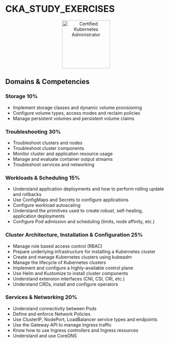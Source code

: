 # CKA_STUDY_EXERCISES

<p align="center">
  <img src="https://training.linuxfoundation.org/wp-content/uploads/2019/03/logo_cka_whitetext-300x293.png" alt="Certified Kubernetes Administrator" width="150"/>
</p>

## Domains & Competencies

### Storage 10%

- Implement storage classes and dynamic volume provisioning
- Configure volume types, access modes and reclaim policies
- Manage persistent volumes and persistent volume claims

### Troubleshooting 30%

- Troubleshoot clusters and nodes
- Troubleshoot cluster components
- Monitor cluster and application resource usage
- Manage and evaluate container output streams
- Troubleshoot services and networking

### Workloads & Scheduling 15%

- Understand application deployments and how to perform rolling update and rollbacks
- Use ConfigMaps and Secrets to configure applications
- Configure workload autoscaling
- Understand the primitives used to create robust, self-healing, application deployments
- Configure Pod admission and scheduling (limits, node affinity, etc.)

### Cluster Architecture, Installation & Configuration 25%

- Manage role based access control (RBAC)
- Prepare underlying infrastructure for installing a Kubernetes cluster
- Create and manage Kubernetes clusters using kubeadm
- Manage the lifecycle of Kubernetes clusters
- Implement and configure a highly-available control plane
- Use Helm and Kustomize to install cluster components
- Understand extension interfaces (CNI, CSI, CRI, etc.)
- Understand CRDs, install and configure operators

### Services & Networking 20%

- Understand connectivity between Pods
- Define and enforce Network Policies
- Use ClusterIP, NodePort, LoadBalancer service types and endpoints
- Use the Gateway API to manage Ingress traffic
- Know how to use Ingress controllers and Ingress resources
- Understand and use CoreDNS
